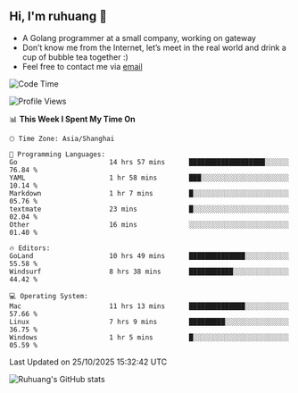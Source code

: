 ## Hi, I'm ruhuang 👋

- A Golang programmer at a small company, working on gateway
- Don’t know me from the Internet, let’s meet in the real world and drink a cup of bubble tea together :)
- Feel free to contact me via [email](mailto:ruhuang2001@gmail.com)
<!--START_SECTION:waka-->
![Code Time](http://img.shields.io/badge/Code%20Time-1%2C003%20hrs%2010%20mins-blue)

![Profile Views](http://img.shields.io/badge/Profile%20Views-0-blue)

📊 **This Week I Spent My Time On** 

```text
🕑︎ Time Zone: Asia/Shanghai

💬 Programming Languages: 
Go                       14 hrs 57 mins      ███████████████████░░░░░░   76.84 % 
YAML                     1 hr 58 mins        ███░░░░░░░░░░░░░░░░░░░░░░   10.14 % 
Markdown                 1 hr 7 mins         █░░░░░░░░░░░░░░░░░░░░░░░░   05.76 % 
textmate                 23 mins             █░░░░░░░░░░░░░░░░░░░░░░░░   02.04 % 
Other                    16 mins             ░░░░░░░░░░░░░░░░░░░░░░░░░   01.40 % 

🔥 Editors: 
GoLand                   10 hrs 49 mins      ██████████████░░░░░░░░░░░   55.58 % 
Windsurf                 8 hrs 38 mins       ███████████░░░░░░░░░░░░░░   44.42 % 

💻 Operating System: 
Mac                      11 hrs 13 mins      ██████████████░░░░░░░░░░░   57.66 % 
Linux                    7 hrs 9 mins        █████████░░░░░░░░░░░░░░░░   36.75 % 
Windows                  1 hr 5 mins         █░░░░░░░░░░░░░░░░░░░░░░░░   05.59 % 
```


 Last Updated on 25/10/2025 15:32:42 UTC
<!--END_SECTION:waka-->

![Ruhuang's GitHub stats](https://github-readme-stats.vercel.app/api?username=ruhuang2001&count_private=true&hide_title=true&show_icons=true&theme=vue)

